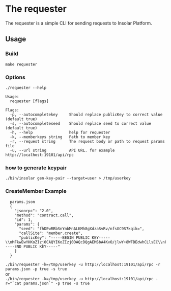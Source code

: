 # The requester 

The requester is a simple CLI for sending requests to Insolar Platform. 

## Usage

### Build

    make requester

### Options
    ./requester --help
    
    Usage:
      requester [flags]
    
    Flags:
      -p, --autocompletekey     Should replace publicKey to correct value (default true)
      -s, --autocompleteseed    Should replace seed to correct value (default true)
      -h, --help                help for requester
      -k, --memberkeys string   Path to member key
      -r, --request string      The request body or path to request params file
      -u, --url string          API URL. for example http://localhost:19101/api/rpc



### how to generate keypair 

    ./bin/insolar gen-key-pair --target=user > /tmp/userkey

### CreateMember Example
  ```
    params.json    
    {
      "jsonrpc": "2.0",
      "method": "contract.call",
      "id": 1,
      "params": {
        "seed": "fhDEwRRbSnYnbMnALKMh8gXdzaSvRv/nfsGC9S7kqik=",
        "callSite": "member.create",
        "publicKey": "-----BEGIN PUBLIC KEY-----\\nMFkwEwYHKoZIzj0CAQYIKoZIzj0DAQcDQgAEMSbA4KvO/jlwY+8WFDEdwhCLlsEC\\nF3/GYvu9iTWHwCctx1wTbGGjNLY03EjXyYxaf8coNbSbZeu+jXcWeMHG0A==\\n-----END PUBLIC KEY-----"
      }
    }
```      

`./bin/requester -k=/tmp/userkey -u http://localhost:19101/api/rpc -r params.json -p true -s true` <br>
or <br>
```./bin/requester -k=/tmp/userkey -u http://localhost:19101/api/rpc -r="`cat params.json`" -p true -s true```
   
